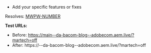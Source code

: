 * Add your specific features or fixes

Resolves: [MWPW-NUMBER](https://jira.corp.adobe.com/browse/MWPW-NUMBER)

**Test URLs:**
- Before: https://main--da-bacom-blog--adobecom.aem.live/?martech=off
- After: https://<branch>--da-bacom-blog--adobecom.aem.live/?martech=off
